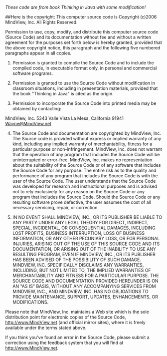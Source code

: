 *These code are from book Thinking in Java with some modification!*

##Here is the copyright:
This computer source code is Copyright (c)2006 MindView, Inc.
All Rights Reserved.

Permission to use, copy, modify, and distribute this
computer source code (Source Code) and its documentation
without fee and without a written agreement for the
purposes set forth below is hereby granted, provided that
the above copyright notice, this paragraph and the
following five numbered paragraphs appear in all copies.

1. Permission is granted to compile the Source Code and to
include the compiled code, in executable format only, in
personal and commercial software programs.

2. Permission is granted to use the Source Code without
modification in classroom situations, including in
presentation materials, provided that the book "Thinking in
Java" is cited as the origin.

3. Permission to incorporate the Source Code into printed
media may be obtained by contacting:

MindView, Inc. 5343 Valle Vista La Mesa, California 91941
Wayne@MindView.net

4. The Source Code and documentation are copyrighted by
MindView, Inc. The Source code is provided without express
or implied warranty of any kind, including any implied
warranty of merchantability, fitness for a particular
purpose or non-infringement. MindView, Inc. does not
warrant that the operation of any program that includes the Source Code will be uninterrupted or error-free. MindView,
Inc. makes no representation about the suitability of the
Source Code or of any software that includes the Source
Code for any purpose. The entire risk as to the quality
and performance of any program that includes the Source
Code is with the user of the Source Code. The user
understands that the Source Code was developed for research and instructional purposes and is advised not to rely
exclusively for any reason on the Source Code or any
program that includes the Source Code. Should the Source
Code or any resulting software prove defective, the user
assumes the cost of all necessary servicing, repair, or
correction.

5. IN NO EVENT SHALL MINDVIEW, INC., OR ITS PUBLISHER BE
LIABLE TO ANY PARTY UNDER ANY LEGAL THEORY FOR DIRECT,
INDIRECT, SPECIAL, INCIDENTAL, OR CONSEQUENTIAL DAMAGES,
INCLUDING LOST PROFITS, BUSINESS INTERRUPTION, LOSS OF
BUSINESS INFORMATION, OR ANY OTHER PECUNIARY LOSS, OR FOR
PERSONAL INJURIES, ARISING OUT OF THE USE OF THIS SOURCE
CODE AND ITS DOCUMENTATION, OR ARISING OUT OF THE INABILITY TO USE ANY RESULTING PROGRAM, EVEN IF MINDVIEW, INC., OR
ITS PUBLISHER HAS BEEN ADVISED OF THE POSSIBILITY OF SUCH
DAMAGE. MINDVIEW, INC. SPECIFICALLY DISCLAIMS ANY
WARRANTIES, INCLUDING, BUT NOT LIMITED TO, THE IMPLIED
WARRANTIES OF MERCHANTABILITY AND FITNESS FOR A PARTICULAR
PURPOSE. THE SOURCE CODE AND DOCUMENTATION PROVIDED
HEREUNDER IS ON AN "AS IS" BASIS, WITHOUT ANY ACCOMPANYING
SERVICES FROM MINDVIEW, INC., AND MINDVIEW, INC. HAS NO
OBLIGATIONS TO PROVIDE MAINTENANCE, SUPPORT, UPDATES,
ENHANCEMENTS, OR MODIFICATIONS.

Please note that MindView, Inc. maintains a Web site which
is the sole distribution point for electronic copies of the Source Code, http://www.MindView.net (and official mirror
sites), where it is freely available under the terms stated above.

If you think you've found an error in the Source Code,
please submit a correction using the feedback system that you will find at http://www.MindView.net.